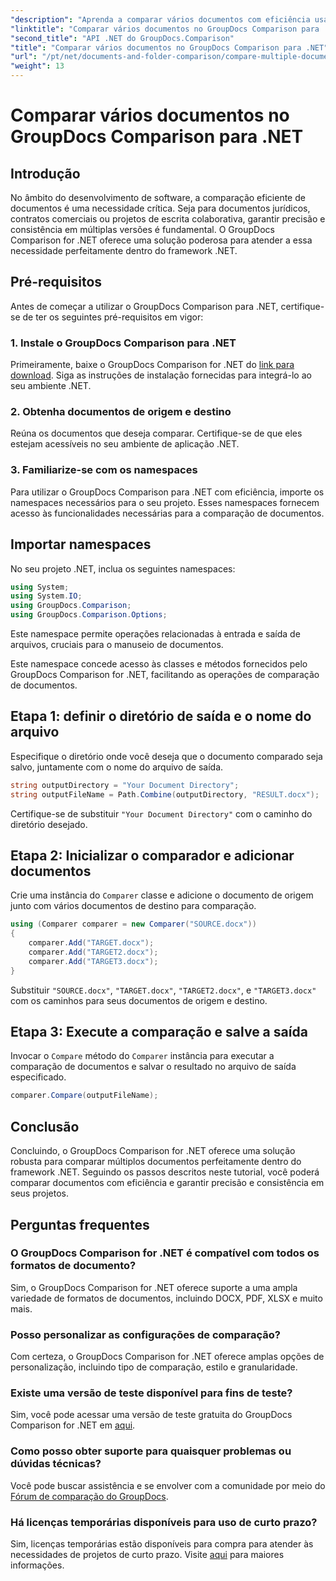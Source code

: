 ```yaml
---
"description": "Aprenda a comparar vários documentos com eficiência usando o GroupDocs Comparison para .NET. Siga nosso guia passo a passo para uma integração perfeita."
"linktitle": "Comparar vários documentos no GroupDocs Comparison para .NET"
"second_title": "API .NET do GroupDocs.Comparison"
"title": "Comparar vários documentos no GroupDocs Comparison para .NET"
"url": "/pt/net/documents-and-folder-comparison/compare-multiple-documents-dotnet/"
"weight": 13
---
```


# Comparar vários documentos no GroupDocs Comparison para .NET

## Introdução
No âmbito do desenvolvimento de software, a comparação eficiente de documentos é uma necessidade crítica. Seja para documentos jurídicos, contratos comerciais ou projetos de escrita colaborativa, garantir precisão e consistência em múltiplas versões é fundamental. O GroupDocs Comparison for .NET oferece uma solução poderosa para atender a essa necessidade perfeitamente dentro do framework .NET.
## Pré-requisitos
Antes de começar a utilizar o GroupDocs Comparison para .NET, certifique-se de ter os seguintes pré-requisitos em vigor:
### 1. Instale o GroupDocs Comparison para .NET
Primeiramente, baixe o GroupDocs Comparison for .NET do [link para download](https://releases.groupdocs.com/comparison/net/). Siga as instruções de instalação fornecidas para integrá-lo ao seu ambiente .NET.
### 2. Obtenha documentos de origem e destino
Reúna os documentos que deseja comparar. Certifique-se de que eles estejam acessíveis no seu ambiente de aplicação .NET.
### 3. Familiarize-se com os namespaces
Para utilizar o GroupDocs Comparison para .NET com eficiência, importe os namespaces necessários para o seu projeto. Esses namespaces fornecem acesso às funcionalidades necessárias para a comparação de documentos.

## Importar namespaces
No seu projeto .NET, inclua os seguintes namespaces:

```csharp
using System;
using System.IO;
using GroupDocs.Comparison;
using GroupDocs.Comparison.Options;
```
Este namespace permite operações relacionadas à entrada e saída de arquivos, cruciais para o manuseio de documentos.

Este namespace concede acesso às classes e métodos fornecidos pelo GroupDocs Comparison for .NET, facilitando as operações de comparação de documentos.
## Etapa 1: definir o diretório de saída e o nome do arquivo
Especifique o diretório onde você deseja que o documento comparado seja salvo, juntamente com o nome do arquivo de saída.
```csharp
string outputDirectory = "Your Document Directory";
string outputFileName = Path.Combine(outputDirectory, "RESULT.docx");
```
Certifique-se de substituir `"Your Document Directory"` com o caminho do diretório desejado.
## Etapa 2: Inicializar o comparador e adicionar documentos
Crie uma instância do `Comparer` classe e adicione o documento de origem junto com vários documentos de destino para comparação.
```csharp
using (Comparer comparer = new Comparer("SOURCE.docx"))
{
    comparer.Add("TARGET.docx");
    comparer.Add("TARGET2.docx");
    comparer.Add("TARGET3.docx");
}
```
Substituir `"SOURCE.docx"`, `"TARGET.docx"`, `"TARGET2.docx"`, e `"TARGET3.docx"` com os caminhos para seus documentos de origem e destino.
## Etapa 3: Execute a comparação e salve a saída
Invocar o `Compare` método do `Comparer` instância para executar a comparação de documentos e salvar o resultado no arquivo de saída especificado.
```csharp
comparer.Compare(outputFileName);
```

## Conclusão
Concluindo, o GroupDocs Comparison for .NET oferece uma solução robusta para comparar múltiplos documentos perfeitamente dentro do framework .NET. Seguindo os passos descritos neste tutorial, você poderá comparar documentos com eficiência e garantir precisão e consistência em seus projetos.
## Perguntas frequentes
### O GroupDocs Comparison for .NET é compatível com todos os formatos de documento?
Sim, o GroupDocs Comparison for .NET oferece suporte a uma ampla variedade de formatos de documentos, incluindo DOCX, PDF, XLSX e muito mais.
### Posso personalizar as configurações de comparação?
Com certeza, o GroupDocs Comparison for .NET oferece amplas opções de personalização, incluindo tipo de comparação, estilo e granularidade.
### Existe uma versão de teste disponível para fins de teste?
Sim, você pode acessar uma versão de teste gratuita do GroupDocs Comparison for .NET em [aqui](https://releases.groupdocs.com/).
### Como posso obter suporte para quaisquer problemas ou dúvidas técnicas?
Você pode buscar assistência e se envolver com a comunidade por meio do [Fórum de comparação do GroupDocs](https://forum.groupdocs.com/c/comparison/12).
### Há licenças temporárias disponíveis para uso de curto prazo?
Sim, licenças temporárias estão disponíveis para compra para atender às necessidades de projetos de curto prazo. Visite [aqui](https://purchase.groupdocs.com/temporary-license/) para maiores informações.